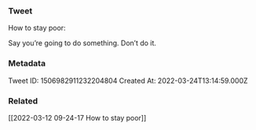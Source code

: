 ### Tweet
How to stay poor:

Say you’re going to do something.
Don’t do it.

### Metadata
Tweet ID: 1506982911232204804
Created At: 2022-03-24T13:14:59.000Z

### Related
[[2022-03-12 09-24-17 How to stay poor]]

